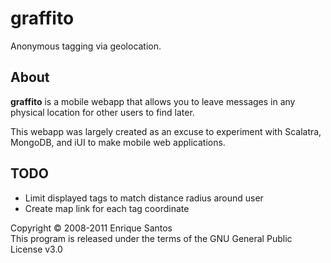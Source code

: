 # graffito

Anonymous tagging via geolocation.

## About

**graffito** is a mobile webapp that allows you to leave messages in any physical location for other users to find later.

This webapp was largely created as an excuse to experiment with Scalatra, MongoDB, and iUI to make mobile web applications.

## TODO

- Limit displayed tags to match distance radius around user
- Create map link for each tag coordinate

Copyright &copy; 2008-2011 Enrique Santos<br />
This program is released under the terms of the GNU General Public License v3.0

